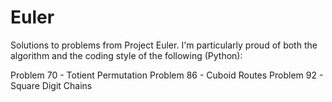 # Euler

Solutions to problems from Project Euler. I'm particularly proud of both the
algorithm and the coding style of the following (Python):

Problem 70 - Totient Permutation
Problem 86 - Cuboid Routes
Problem 92 - Square Digit Chains
